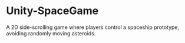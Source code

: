 # Unity-SpaceGame
A 2D side-scrolling game where players control a spaceship prototype, avoiding randomly moving asteroids.
